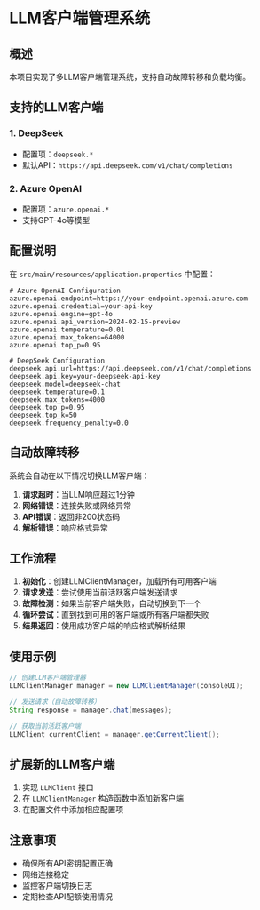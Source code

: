 # LLM客户端管理系统

## 概述

本项目实现了多LLM客户端管理系统，支持自动故障转移和负载均衡。

## 支持的LLM客户端

### 1. DeepSeek

- 配置项：`deepseek.*`
- 默认API：`https://api.deepseek.com/v1/chat/completions`

### 2. Azure OpenAI

- 配置项：`azure.openai.*`
- 支持GPT-4o等模型

## 配置说明

在 `src/main/resources/application.properties` 中配置：

```properties
# Azure OpenAI Configuration
azure.openai.endpoint=https://your-endpoint.openai.azure.com
azure.openai.credential=your-api-key
azure.openai.engine=gpt-4o
azure.openai.api_version=2024-02-15-preview
azure.openai.temperature=0.01
azure.openai.max_tokens=64000
azure.openai.top_p=0.95

# DeepSeek Configuration
deepseek.api.url=https://api.deepseek.com/v1/chat/completions
deepseek.api.key=your-deepseek-api-key
deepseek.model=deepseek-chat
deepseek.temperature=0.1
deepseek.max_tokens=4000
deepseek.top_p=0.95
deepseek.top_k=50
deepseek.frequency_penalty=0.0
```

## 自动故障转移

系统会自动在以下情况切换LLM客户端：

1. **请求超时**：当LLM响应超过1分钟
2. **网络错误**：连接失败或网络异常
3. **API错误**：返回非200状态码
4. **解析错误**：响应格式异常

## 工作流程

1. **初始化**：创建LLMClientManager，加载所有可用客户端
2. **请求发送**：尝试使用当前活跃客户端发送请求
3. **故障检测**：如果当前客户端失败，自动切换到下一个
4. **循环尝试**：直到找到可用的客户端或所有客户端都失败
5. **结果返回**：使用成功客户端的响应格式解析结果

## 使用示例

```java
// 创建LLM客户端管理器
LLMClientManager manager = new LLMClientManager(consoleUI);

// 发送请求（自动故障转移）
String response = manager.chat(messages);

// 获取当前活跃客户端
LLMClient currentClient = manager.getCurrentClient();
```

## 扩展新的LLM客户端

1. 实现 `LLMClient` 接口
2. 在 `LLMClientManager` 构造函数中添加新客户端
3. 在配置文件中添加相应配置项

## 注意事项

- 确保所有API密钥配置正确
- 网络连接稳定
- 监控客户端切换日志
- 定期检查API配额使用情况
